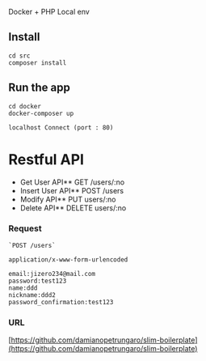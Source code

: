 Docker + PHP   Local env

## Install
    
    cd src
    composer install

## Run the app
    
    cd docker
    docker-composer up

    localhost Connect (port : 80)
    
# Restful API

* Get User API**  GET /users/:no
* Insert User  API**   POST /users
* Modify API** PUT users/:no
* Delete API** DELETE  users/:no

### Request

    `POST /users`
    
    application/x-www-form-urlencoded

    email:jizero234@mail.com
    password:test123 
    name:ddd 
    nickname:ddd2
    password_confirmation:test123
    



###  URL 
[https://github.com/damianopetrungaro/slim-boilerplate](https://github.com/damianopetrungaro/slim-boilerplate)


